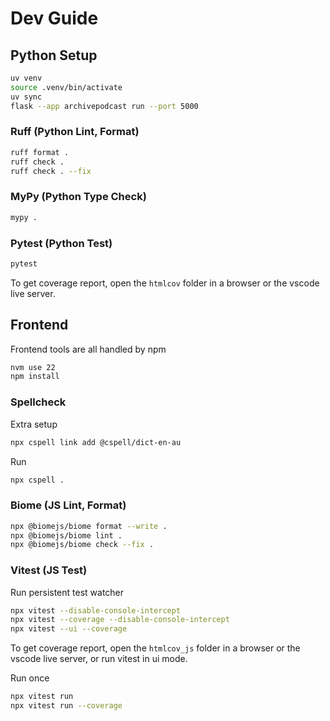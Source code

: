 # Dev Guide

## Python Setup

```bash
uv venv
source .venv/bin/activate
uv sync
flask --app archivepodcast run --port 5000
```

### Ruff (Python Lint, Format)

```bash
ruff format .
ruff check .
ruff check . --fix
```

### MyPy (Python Type Check)

```bash
mypy .
```

### Pytest (Python Test)

```bash
pytest
```

To get coverage report, open the `htmlcov` folder in a browser or the vscode live server.

## Frontend

Frontend tools are all handled by npm

```bash
nvm use 22
npm install
```

### Spellcheck

Extra setup

```bash
npx cspell link add @cspell/dict-en-au
```

Run

```bash
npx cspell .
```

### Biome (JS Lint, Format)

```bash
npx @biomejs/biome format --write .
npx @biomejs/biome lint .
npx @biomejs/biome check --fix .
```

### Vitest (JS Test)

Run persistent test watcher

```bash
npx vitest --disable-console-intercept
npx vitest --coverage --disable-console-intercept
npx vitest --ui --coverage
```

To get coverage report, open the `htmlcov_js` folder in a browser or the vscode live server, or run vitest in ui mode.

Run once

```bash
npx vitest run
npx vitest run --coverage
```
